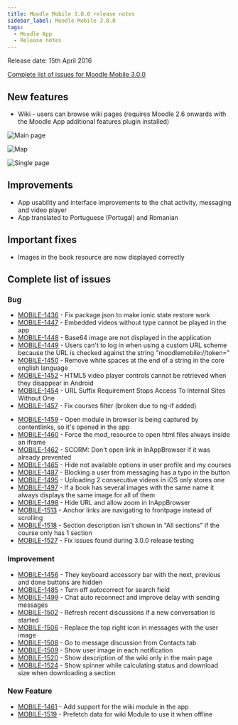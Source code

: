 ```yaml
---
title: Moodle Mobile 3.0.0 release notes
sidebar_label: Moodle Mobile 3.0.0
tags:
  - Moodle App
  - Release notes
---
```


Release date: 15th April 2016

[Complete list of issues for Moodle Mobile 3.0.0](https://moodle.atlassian.net/jira/secure/ReleaseNote.jspa?projectId=10070&version=15261)

## New features

- Wiki - users can browse wiki pages (requires Moodle 2.6 onwards with the Moodle App additional features plugin installed)

<div className="row">
<div className="col" style={{maxWidth: 300}}>

![Main page](./_files/mm30001.jpg)

</div>
<div className="col" style={{maxWidth: 300}}>

![Map](./_files/mm30002.jpg)

</div>
<div className="col" style={{maxWidth: 300}}>

![Single page](./_files/mm30003.jpg)

</div>
</div>

## Improvements

- App usability and interface improvements to the chat activity, messaging and video player
- App translated to Portuguese (Portugal) and Romanian

## Important fixes

- Images in the book resource are now displayed correctly

## Complete list of issues

### Bug

- [MOBILE-1436](https://moodle.atlassian.net/browse/MOBILE-1436) - Fix package.json to make ionic state restore work
- [MOBILE-1447](https://moodle.atlassian.net/browse/MOBILE-1447) - Embedded videos without type cannot be played in the app
- [MOBILE-1448](https://moodle.atlassian.net/browse/MOBILE-1448) - Base64 image are not displayed in the application
- [MOBILE-1449](https://moodle.atlassian.net/browse/MOBILE-1449) - Users can't to log in when using a custom URL scheme because the URL is checked against the string "moodlemobile://token="
- [MOBILE-1450](https://moodle.atlassian.net/browse/MOBILE-1450) - Remove white spaces at the end of a string in the core english language
- [MOBILE-1452](https://moodle.atlassian.net/browse/MOBILE-1452) - HTML5 video player controls cannot be retrieved when they disappear in Android
- [MOBILE-1454](https://moodle.atlassian.net/browse/MOBILE-1454) - URL Suffix Requirement Stops Access To Internal Sites Without One
- [MOBILE-1457](https://moodle.atlassian.net/browse/MOBILE-1457) - Fix courses filter (broken due to ng-if added)
<!-- cspell:disable-next-line -->
- [MOBILE-1459](https://moodle.atlassian.net/browse/MOBILE-1459) - Open module in browser is being captured by contentlinks, so it's opened in the app
- [MOBILE-1460](https://moodle.atlassian.net/browse/MOBILE-1460) - Force the mod_resource to open html files always inside an iframe
- [MOBILE-1462](https://moodle.atlassian.net/browse/MOBILE-1462) - SCORM: Don't open link in InAppBrowser if it was already prevented
- [MOBILE-1465](https://moodle.atlassian.net/browse/MOBILE-1465) - Hide not available options in user profile and my courses
- [MOBILE-1487](https://moodle.atlassian.net/browse/MOBILE-1487) - Blocking a user from messaging has a typo in the button
- [MOBILE-1495](https://moodle.atlassian.net/browse/MOBILE-1495) - Uploading 2 consecutive videos in iOS only stores one
- [MOBILE-1497](https://moodle.atlassian.net/browse/MOBILE-1497) - If a book has several images with the same name it always displays the same image for all of them
- [MOBILE-1498](https://moodle.atlassian.net/browse/MOBILE-1498) - Hide URL and allow zoom in InAppBrowser
- [MOBILE-1513](https://moodle.atlassian.net/browse/MOBILE-1513) - Anchor links are navigating to frontpage instead of scrolling
- [MOBILE-1518](https://moodle.atlassian.net/browse/MOBILE-1518) - Section description isn't shown in "All sections" if the course only has 1 section
- [MOBILE-1527](https://moodle.atlassian.net/browse/MOBILE-1527) - Fix issues found during 3.0.0 release testing

### Improvement

- [MOBILE-1456](https://moodle.atlassian.net/browse/MOBILE-1456) - They keyboard accessory bar with the next, previous and done buttons are hidden
- [MOBILE-1485](https://moodle.atlassian.net/browse/MOBILE-1485) - Turn off autocorrect for search field
- [MOBILE-1499](https://moodle.atlassian.net/browse/MOBILE-1499) - Chat auto reconnect and improve delay with sending messages
- [MOBILE-1502](https://moodle.atlassian.net/browse/MOBILE-1502) - Refresh recent discussions if a new conversation is started
- [MOBILE-1506](https://moodle.atlassian.net/browse/MOBILE-1506) - Replace the top right icon in messages with the user image
- [MOBILE-1508](https://moodle.atlassian.net/browse/MOBILE-1508) - Go to message discussion from Contacts tab
- [MOBILE-1509](https://moodle.atlassian.net/browse/MOBILE-1509) - Show user image in each notification
- [MOBILE-1520](https://moodle.atlassian.net/browse/MOBILE-1520) - Show description of the wiki only in the main page
- [MOBILE-1524](https://moodle.atlassian.net/browse/MOBILE-1524) - Show spinner while calculating status and download size when downloading a section

### New Feature

- [MOBILE-1461](https://moodle.atlassian.net/browse/MOBILE-1461) - Add support for the wiki module in the app
- [MOBILE-1519](https://moodle.atlassian.net/browse/MOBILE-1519) - Prefetch data for wiki Module to use it when offline
